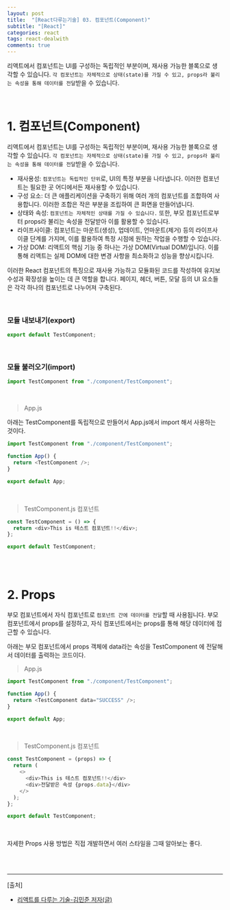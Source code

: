 ```yaml
---
layout: post
title:  "[React다루는기술] 03. 컴포넌트(Component)"
subtitle: "[React]"
categories: react
tags: react-dealwith
comments: true
---
```


리액트에서 컴포넌트는 UI를 구성하는 독립적인 부분이며, 재사용 가능한 블록으로 생각할 수 있습니다. `각 컴포넌트는 자체적으로 상태(state)를 가질 수 있고, props라 불리는 속성을 통해 데이터를 전달`받을 수 있습니다.


<br>

# 1. 컴포넌트(Component)

리액트에서 컴포넌트는 UI를 구성하는 독립적인 부분이며, 재사용 가능한 블록으로 생각할 수 있습니다. `각 컴포넌트는 자체적으로 상태(state)를 가질 수 있고, props라 불리는 속성을 통해 데이터를 전달`받을 수 있습니다.

- 재사용성: `컴포넌트는 독립적인 단위`로, UI의 특정 부분을 나타냅니다. 이러한 컴포넌트는 필요한 곳 어디에서든 재사용할 수 있습니다.
- 구성 요소: 더 큰 애플리케이션을 구축하기 위해 여러 개의 컴포넌트를 조합하여 사용합니다. 이러한 조합은 작은 부분을 조립하여 큰 화면을 만들어냅니다.
- 상태와 속성: `컴포넌트는 자체적인 상태를 가질 수 있습니다.` 또한, 부모 컴포넌트로부터 props라 불리는 속성을 전달받아 이를 활용할 수 있습니다.
- 라이프사이클: 컴포넌트는 마운트(생성), 업데이트, 언마운트(제거) 등의 라이프사이클 단계를 가지며, 이를 활용하여 특정 시점에 원하는 작업을 수행할 수 있습니다.
- 가상 DOM: 리액트의 핵심 기능 중 하나는 가상 DOM(Virtual DOM)입니다. 이를 통해 리액트는 실제 DOM에 대한 변경 사항을 최소화하고 성능을 향상시킵니다.

이러한 React 컴포넌트의 특징으로 재사용 가능하고 모듈화된 코드를 작성하여 유지보수성과 확장성을 높이는 데 큰 역할을 합니다. 페이지, 헤더, 버튼, 모달 등의 UI 요소들은 각각 하나의 컴포넌트로 나누어져 구축된다.

<br>

### 모듈 내보내기(export)

```js
export default TestComponent;
```

<br>

### 모듈 불러오기(import) 

```js
import TestComponent from "./component/TestComponent";
```

<br>


> App.js

아래는 TestComponent를 독립적으로 만들어서 App.js에서 import 해서 사용하는 것이다.

```js
import TestComponent from "./component/TestComponent";

function App() {
  return <TestComponent />;
}

export default App;
```

<br>

> TestComponent.js 컴포넌트

```js
const TestComponent = () => {
  return <div>This is 테스트 컴포넌트!!</div>;
};

export default TestComponent;
```

<br><br>


# 2. Props

부모 컴포넌트에서 자식 컴포넌트로 `컴포넌트 간에 데이터를 전달`할 때 사용됩니다. 부모 컴포넌트에서 props를 설정하고, 자식 컴포넌트에서는 props를 통해 해당 데이터에 접근할 수 있습니다.

아래는 부모 컴포넌트에서 props 객체에 data라는 속성을 TestComponent 에 전달해서 데이터를 출력하는 코드이다. 

> App.js

```js
import TestComponent from "./component/TestComponent";

function App() {
  return <TestComponent data="SUCCESS" />;
}

export default App;
```

<br>

> TestComponent.js 컴포넌트

```js
const TestComponent = (props) => {
  return (
    <>
      <div>This is 테스트 컴포넌트!!</div>
      <div>전달받은 속성 {props.data}</div>
    </>
  );
};

export default TestComponent;
```

<br>

자세한 Props 사용 방법은 직접 개발하면서 여러 스타일을 그때 알아보는 좋다.

<br><br>

---
[출처]
- [리액트를 다루는 기술-김민준 저자(글)](https://product.kyobobook.co.kr/detail/S000001792882)